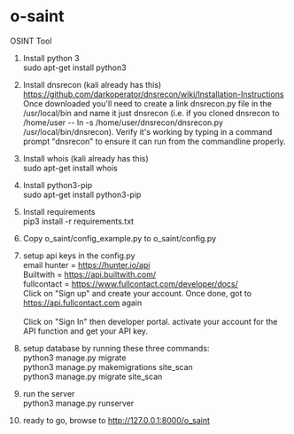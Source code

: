 # o-saint
OSINT Tool

1) Install python 3</br>
    sudo apt-get install python3
    
2) Install dnsrecon (kali already has this)</br>
    https://github.com/darkoperator/dnsrecon/wiki/Installation-Instructions
    Once downloaded you'll need to create a link dnsrecon.py file in the /usr/local/bin and name it just dnsrecon (i.e. if you cloned dnsrecon to /home/user -- ln -s /home/user/dnsrecon/dnsrecon.py /usr/local/bin/dnsrecon). Verify it's working by typing in a command prompt "dnsrecon" to ensure it can run from the commandline properly.

3) Install whois (kali already has this)</br>
    sudo apt-get install whois
    
4) Install python3-pip</br>
  sudo apt-get install python3-pip
  
5) Install requirements</br>
    pip3 install -r requirements.txt

6) Copy o_saint/config_example.py to o_saint/config.py

7) setup api keys in the config.py</br>
    email hunter = https://hunter.io/api</br>
    Builtwith = https://api.builtwith.com/</br>
    fullcontact = https://www.fullcontact.com/developer/docs/</br>
	Click on "Sign up" and create your account. Once done, got to https://api.fullcontact.com again</br>    
	Click on "Sign In" then developer portal. activate your account for the API function and get your API key.
    
8) setup database by running these three commands:</br>
    python3 manage.py migrate</br>
    python3 manage.py makemigrations site_scan</br>
    python3 manage.py migrate site_scan
    
9) run the server</br>
    python3 manage.py runserver
    
10) ready to go, browse to http://127.0.0.1:8000/o_saint
